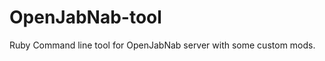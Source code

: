 OpenJabNab-tool
===============

Ruby Command line tool for OpenJabNab server with some custom mods.